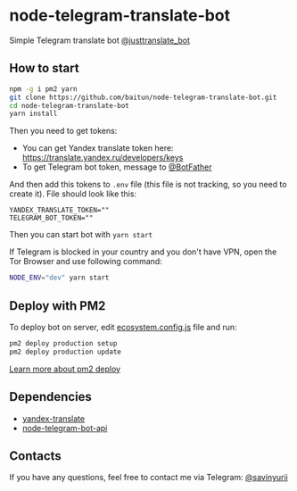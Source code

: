 # node-telegram-translate-bot
Simple Telegram translate bot [@justtranslate_bot](https://tele.click/justtranslate_bot)

## How to start

```sh
npm -g i pm2 yarn
git clone https://github.com/baitun/node-telegram-translate-bot.git
cd node-telegram-translate-bot
yarn install
```
Then you need to get tokens:
- You can get Yandex translate token here: https://translate.yandex.ru/developers/keys
- To get Telegram bot token, message to [@BotFather](https://tele.click/botfather)

And then add this tokens to `.env` file (this file is not tracking, so you need to create it). File should look like this:
```
YANDEX_TRANSLATE_TOKEN=""
TELEGRAM_BOT_TOKEN=""
```

Then you can start bot with `yarn start`

If Telegram is blocked in your country and you don't have VPN, open the Tor Browser and use following command:
```sh
NODE_ENV="dev" yarn start
```

## Deploy with PM2

To deploy bot on server, edit [ecosystem.config.js](ecosystem.config.js) file and run:
```sh
pm2 deploy production setup
pm2 deploy production update
```
[Learn more about pm2 deploy](https://pm2.io/doc/en/runtime/guide/easy-deploy-with-ssh/)

## Dependencies
- [yandex-translate](https://github.com/sidorares/yandex-translate)
- [node-telegram-bot-api](https://github.com/yagop/node-telegram-bot-api)

## Contacts
If you have any questions, feel free to contact me via Telegram: [@savinyurii](https://tele.click/savinyurii)
